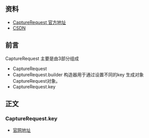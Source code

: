 ## 资料
* [CaptureRequest 官方地址](https://developer.android.google.cn/reference/android/hardware/camera2/CaptureRequest)
* [CSDN](https://blog.csdn.net/afei__/article/details/86326991)
## 前言
CaptureRequest 主要是由3部分组成
* CaptureRequest
* CaptureRequest.builder 构造器用于通过设置不同的key 生成对象CaptureRequest对象。
* CaptureRequest.key 
## 正文
### CaptureRequest.key 
* [官网地址](https://developer.android.google.cn/reference/android/hardware/camera2/CaptureRequest.Key)


